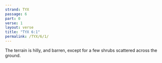 ```yaml
---
strand: TYX
passage: 6
part: 0
verse: 1
layout: verse
title: "TYX 6:1"
permalink: /TYX/6/1/
---
```

The terrain is hilly, and barren, except for a few shrubs scattered across the ground.
